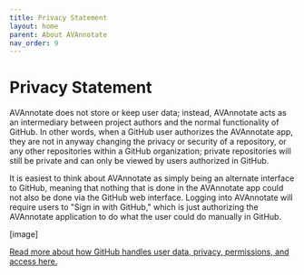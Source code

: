 ```yaml
---
title: Privacy Statement
layout: home
parent: About AVAnnotate
nav_order: 9
---
```

# Privacy Statement

AVAnnotate does not store or keep user data; instead, AVAnnotate acts as an intermediary between project authors and the normal functionality of GitHub. In other words, when a GitHub user authorizes the AVAnnotate app, they are not in anyway changing the privacy or security of a repository, or any other repositories within a GitHub organization; 
private repositories will still be private and can only be viewed by users authorized in GitHub. 

It is easiest to think about AVAnnotate as simply being an alternate interface to GitHub, meaning that nothing that is done in the AVAnnotate app could not also be done via the GitHub web interface. Logging into AVAnnotate will require users to "Sign in with GitHub," which is just authorizing the AVAnnotate application to do what the user
could do manually in GitHub.  

[image]

[Read more about how GitHub handles user data, privacy, permissions, and access here. ](https://docs.github.com/en/site-policy/privacy-policies/github-general-privacy-statement#private-repositories-github-access)


